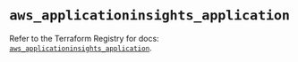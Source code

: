 # `aws_applicationinsights_application`

Refer to the Terraform Registry for docs: [`aws_applicationinsights_application`](https://registry.terraform.io/providers/hashicorp/aws/5.49.0/docs/resources/applicationinsights_application).
